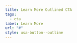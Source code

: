 ```yaml
---
title: Learn More Outlined CTA
tags:
  - cta
label: Learn More
url: "#"
style: usa-button--outline
---
```

